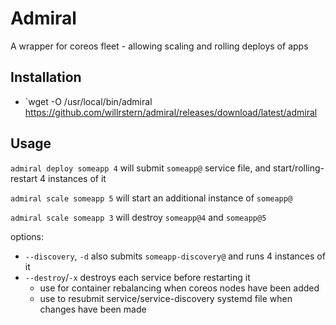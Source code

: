 # Admiral
A wrapper for coreos fleet - allowing scaling and rolling deploys of apps

## Installation
- `wget -O /usr/local/bin/admiral https://github.com/willrstern/admiral/releases/download/latest/admiral

## Usage
`admiral deploy someapp 4`
will submit `someapp@` service file, and start/rolling-restart 4 instances of it

`admiral scale someapp 5`
will start an additional instance of `someapp@`

`admiral scale someapp 3`
will destroy `someapp@4` and `someapp@5`

options:
- `--discovery`, `-d` also submits `someapp-discovery@` and runs 4 instances of it
- `--destroy`/`-x` destroys each service before restarting it 
  - use for container rebalancing when coreos nodes have been added
  - use to resubmit service/service-discovery systemd file when changes have been made


